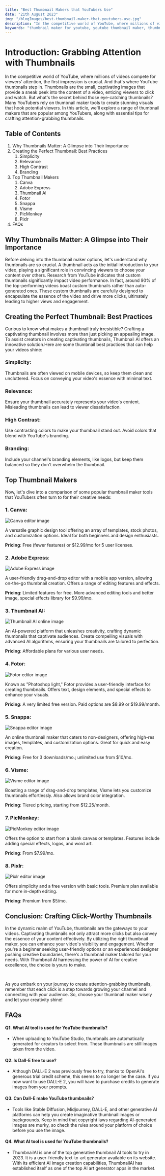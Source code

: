 ```yaml
---
title: "Best Thumbnail Makers that YouTubers Use"
date: "21th August 2023"
img: "/blogImages/best-thumbnail-maker-that-youtubers-use.jpg"
description: "In the competitive world of YouTube, where millions of videos compete for viewers' attention, the first impression is crucial. And that's where YouTube thumbnails step in. "
keywords: "thumbnail maker for youtube, youtube thumbnail maker, thumbnail maker, ai thumbnail maker, ai thumbnail generator, canva, fotor, snappa, visme"
---
```


# **Introduction: Grabbing Attention with Thumbnails**

In the competitive world of YouTube, where millions of videos compete for viewers' attention, the first impression is crucial. And that's where YouTube thumbnails step in. Thumbnails are the small, captivating images that provide a sneak peek into the content of a video, enticing viewers to click and watch. But what's the secret behind those eye-catching thumbnails? Many YouTubers rely on thumbnail maker tools to create stunning visuals that hook potential viewers. In this article, we'll explore a range of thumbnail makers that are popular among YouTubers, along with essential tips for crafting attention-grabbing thumbnails.

## **Table of Contents**

1. Why Thumbnails Matter: A Glimpse into Their Importance
2. Creating the Perfect Thumbnail: Best Practices
   1. Simplicity
   2. Relevance
   3. High Contrast
   4. Branding
3. Top Thumbnail Makers
   1. Canva
   2. Adobe Express
   3. Thumbnail AI
   4. Fotor
   5. Snappa
   6. Visme
   7. PicMonkey
   8. Pixlr
4. FAQs

## **Why Thumbnails Matter: A Glimpse into Their Importance**

Before delving into the thumbnail maker options, let's understand why thumbnails are so crucial. A thumbnail acts as the initial introduction to your video, playing a significant role in convincing viewers to choose your content over others. Research from YouTube indicates that custom thumbnails significantly impact video performance. In fact, around 90% of the top-performing videos boast custom thumbnails rather than auto-generated ones. These custom thumbnails are carefully designed to encapsulate the essence of the video and drive more clicks, ultimately leading to higher views and engagement.

## **Creating the Perfect Thumbnail: Best Practices**

Curious to know what makes a thumbnail truly irresistible? Crafting a captivating thumbnail involves more than just picking an appealing image. To assist creators in creating captivating thumbnails, Thumbnail AI offers an innovative solution.Here are some thumbnail best practices that can help your videos shine:

### **Simplicity:**

Thumbnails are often viewed on mobile devices, so keep them clean and uncluttered. Focus on conveying your video's essence with minimal text.

### **Relevance:**

Ensure your thumbnail accurately represents your video's content. Misleading thumbnails can lead to viewer dissatisfaction.

### **High Contrast:**

Use contrasting colors to make your thumbnail stand out. Avoid colors that blend with YouTube's branding.

### **Branding:**

Include your channel's branding elements, like logos, but keep them balanced so they don't overwhelm the thumbnail.

## **Top Thumbnail Makers**

Now, let's dive into a comparison of some popular thumbnail maker tools that YouTubers often turn to for their creative needs:

### **1. Canva:**

![Canva editor image](/blogImages/canva.png)

A versatile graphic design tool offering an array of templates, stock photos, and customization options. Ideal for both beginners and design enthusiasts.

**Pricing:** Free (fewer features) or $12.99/mo for 5 user licenses.

### **2. Adobe Express:**

![Adobe Express image](/blogImages/adobe-express.jpg)

A user-friendly drag-and-drop editor with a mobile app version, allowing on-the-go thumbnail creation. Offers a range of editing features and effects.

**Pricing:** Limited features for free. More advanced editing tools and better image, special effects library for $9.99/mo.

### **3. Thumbnail AI:**

![ Thumbnail AI online image](/blogImages/thumbnail-ai.png)

An AI-powered platform that unleashes creativity, crafting dynamic thumbnails that captivate audiences. Create compelling visuals with advanced AI algorithms, ensuring your thumbnails are tailored to perfection.

**Pricing:** Affordable plans for various user needs.

### **4. Fotor:**

![Fotor editor image](/blogImages/fotor.jpg)

Known as "Photoshop light," Fotor provides a user-friendly interface for creating thumbnails. Offers text, design elements, and special effects to enhance your visuals.

**Pricing:** A very limited free version. Paid options are $8.99 or $19.99/month.

### **5. Snappa:**

![Snappa editor image](/blogImages/snappa.jpg)

An online thumbnail maker that caters to non-designers, offering high-res images, templates, and customization options. Great for quick and easy creation.

**Pricing:** Free for 3 downloads/mo.; unlimited use from $10/mo.

### **6. Visme:**

![Visme editor image](/blogImages/visme.jpg)

Boasting a range of drag-and-drop templates, Visme lets you customize thumbnails effortlessly. Also allows brand color integration.

**Pricing:** Tiered pricing, starting from $12.25/month.

### **7. PicMonkey:**

![PicMonkey editor image](/blogImages/picmonkey.png)

Offers the option to start from a blank canvas or templates. Features include adding special effects, logos, and word art.

**Pricing:** From $7.99/mo.

### **8. Pixlr:**

![Pixlr editor image](/blogImages/pixlr.jpg)

Offers simplicity and a free version with basic tools. Premium plan available for more in-depth editing.

**Pricing:** Premium from $5/mo.

## **Conclusion: Crafting Click-Worthy Thumbnails**

In the dynamic realm of YouTube, thumbnails are the gateways to your videos. Captivating thumbnails not only attract more clicks but also convey the essence of your content effectively. By utilizing the right thumbnail maker, you can enhance your video's visibility and engagement. Whether you're a beginner seeking user-friendly options or an experienced designer pushing creative boundaries, there's a thumbnail maker tailored for your needs. With Thumbnail AI harnessing the power of AI for creative excellence, the choice is yours to make.

&nbsp;

As you embark on your journey to create attention-grabbing thumbnails, remember that each click is a step towards growing your channel and connecting with your audience. So, choose your thumbnail maker wisely and let your creativity shine!

## **FAQs**

#### Q1. What AI tool is used for YouTube thumbnails?

- When uploading to YouTube Studio, thumbnails are automatically generated for creators to select from. These thumbnails are still images taken from the video.

#### Q2. Is Dall-E free to use?

- Although DALL-E 2 was previously free to try, thanks to OpenAI's generous trial credit scheme, this seems to no longer be the case. If you now want to use DALL-E 2, you will have to purchase credits to generate images from your prompts.

#### Q3. Can Dall-E make YouTube thumbnails?

- Tools like Stable Diffusion, Midjourney, DALL-E, and other generative AI platforms can help you create imaginative thumbnail images or backgrounds. Keep in mind that copyright laws regarding AI-generated images are murky, so check the rules around your platform of choice before you use the image.

#### Q4. What AI tool is used for YouTube thumbnails?

- ThumbnailAI is one of the top generative thumbnail AI tools to try in 2023. It is a user-friendly text-to-art generator available on its website. With its efficient AI image creation capabilities, ThumbnailAI has established itself as one of the top AI art generator apps in the market.

